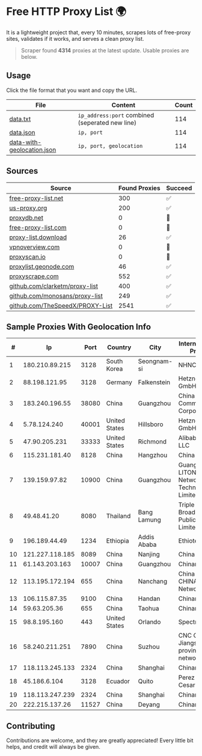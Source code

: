 
# Free HTTP Proxy List 🌍

It is a lightweight project that, every 10 minutes, scrapes lots of free-proxy sites, validates if it works, and serves a clean proxy list.


> Scraper found **4314** proxies at the latest update. Usable proxies are below.

## Usage

Click the file format that you want and copy the URL.


|File|Content|Count|
|----|-------|-----|
|[data.txt](https://raw.githubusercontent.com/themiralay/Proxy-List-World/master/data.txt)|`ip_address:port` combined (seperated new line)|114|
|[data.json](https://raw.githubusercontent.com/themiralay/Proxy-List-World/master/data.json)|`ip, port`|114|
|[data-with-geolocation.json](https://raw.githubusercontent.com/themiralay/Proxy-List-World/master/data-with-geolocation.json)|`ip, port, geolocation`|114|

## Sources

|Source|Found Proxies|Succeed|
|------|-------------|-------|
|[free-proxy-list.net](https://free-proxy-list.net)|300|✅|
|[us-proxy.org](https://www.us-proxy.org)|200|✅|
|[proxydb.net](http://proxydb.net)|0|🚫|
|[free-proxy-list.com](https://free-proxy-list.com/?page=&port=&type%5B%5D=http&type%5B%5D=https&up_time=0&search=Search)|0|🚫|
|[proxy-list.download](https://www.proxy-list.download/HTTP)|26|✅|
|[vpnoverview.com](https://vpnoverview.com/privacy/anonymous-browsing/free-proxy-servers)|0|🚫|
|[proxyscan.io](https://www.proxyscan.io)|0|🚫|
|[proxylist.geonode.com](https://proxylist.geonode.com/api/proxy-list?limit=300&page=1&sort_by=lastChecked&sort_type=desc&protocols=http,https)|46|✅|
|[proxyscrape.com](https://api.proxyscrape.com/v2/?request=displayproxies&protocol=http&timeout=10000&country=all&ssl=all&anonymity=all)|552|✅|
|[github.com/clarketm/proxy-list](https://raw.githubusercontent.com/clarketm/proxy-list/master/proxy-list-raw.txt)|400|✅|
|[github.com/monosans/proxy-list](https://raw.githubusercontent.com/monosans/proxy-list/main/proxies/http.txt)|249|✅|
|[github.com/TheSpeedX/PROXY-List](https://raw.githubusercontent.com/TheSpeedX/PROXY-List/master/http.txt)|2541|✅|


## Sample Proxies With Geolocation Info

|#|Ip|Port|Country|City|Internet Service Provider|
|-|--|----|-------|----|-------------------------|
|1|180.210.89.215|3128|South Korea|Seongnam-si|NHNCLOUD|
|2|88.198.121.95|3128|Germany|Falkenstein|Hetzner Online GmbH|
|3|183.240.196.55|38080|China|Guangzhou|China Mobile Communications Corporation|
|4|5.78.124.240|40001|United States|Hillsboro|Hetzner Online GmbH|
|5|47.90.205.231|33333|United States|Richmond|Alibaba.com LLC|
|6|115.231.181.40|8128|China|Hangzhou|China Telecom|
|7|139.159.97.82|10900|China|Guangzhou|Guangdong LITONG Network Technology Limited|
|8|49.48.41.20|8080|Thailand|Bang Lamung|Triple T Broadband Public Company Limited|
|9|196.189.44.49|1234|Ethiopia|Addis Ababa|Ethiotelecom|
|10|121.227.118.185|8089|China|Nanjing|China Telecom|
|11|61.143.203.163|10007|China|Guangzhou|Chinanet|
|12|113.195.172.194|655|China|Nanchang|China Unicom CHINA169 Network|
|13|106.115.87.35|9100|China|Handan|Chinanet|
|14|59.63.205.36|655|China|Taohua|Chinanet|
|15|98.8.195.160|443|United States|Orlando|Spectrum|
|16|58.240.211.251|7890|China|Suzhou|CNC Group Jiangsu province network|
|17|118.113.245.133|2324|China|Shanghai|Chinanet|
|18|45.186.6.104|3128|Ecuador|Quito|Perez Tito Julio Cesar|
|19|118.113.247.239|2324|China|Shanghai|Chinanet|
|20|222.215.137.26|11527|China|Deyang|Chinanet|



## Contributing

Contributions are welcome, and they are greatly appreciated! Every
little bit helps, and credit will always be given.


